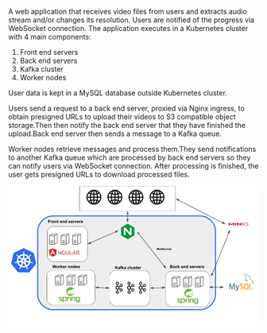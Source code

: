 A web application that receives video files from users and extracts audio stream and/or changes its resolution.
Users are notified of the progress via WebSocket connection.
The application executes in a Kubernetes cluster with 4 main components:
1. Front end servers
2. Back end servers
3. Kafka cluster
4. Worker nodes

User data is kept in a MySQL database outside Kubernetes cluster.  

Users send a request to a back end server, proxied via Nginx ingress, to obtain presigned URLs to upload their videos to S3 compatible object storage.Then then notify the back end server that they have finished the upload.Back end server then sends a message to a Kafka queue.  

Worker nodes retrieve messages and process them.They send notifications to another Kafka queue which are processed by back end servers so they can notify users via WebSocket connection.
After processing is finished, the user gets presigned URLs to download processed files.

![Screenshot](Architecture.png)
